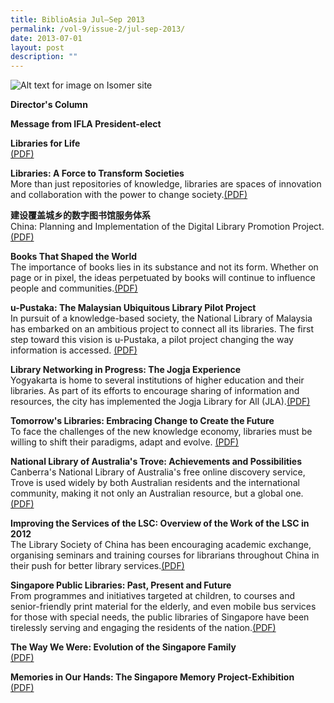 ```yaml
---
title: BiblioAsia Jul–Sep 2013
permalink: /vol-9/issue-2/jul-sep-2013/
date: 2013-07-01
layout: post
description: ""
---
```

![Alt text for image on Isomer site](/images/covers/ba9-2.jpg)

**Director's Column**

**Message from IFLA President-elect**

**Libraries for Life**<br>[(PDF)](/files/pdf/vol-9/issue-2/v9-issue2_LibrariesforLife.pdf)

**Libraries: A Force to Transform Societies**<br>
More than just repositories of knowledge, libraries are spaces of innovation and collaboration with the power to change society.[(PDF)](/files/pdf/vol-9/issue-2/v9-issue2_LibrariesSocieties.pdf)

**建设覆盖城乡的数字图书馆服务体系**<br>
China: Planning and Implementation of the Digital Library Promotion Project.[(PDF)](/files/pdf/vol-9/issue-2/v9-issue2_ChinaPlanning.pdf)

**Books That Shaped the World**<br>
The importance of books lies in its substance and not its form. Whether on page or in pixel, the ideas perpetuated by books will continue to influence people and communities.[(PDF)](/files/pdf/vol-9/issue-2/v9-issue2_BooksWorld.pdf)

**u-Pustaka: The Malaysian Ubiquitous Library Pilot Project**<br>
In pursuit of a knowledge-based society, the National Library of Malaysia has embarked on an ambitious project to connect all its libraries. The first step toward this vision is u-Pustaka, a pilot project changing the way information is accessed. [(PDF)](/files/pdf/vol-9/issue-2/v9-issue2_uPustaka.pdf)

**Library Networking in Progress: The Jogja Experience**<br>
Yogyakarta is home to several institutions of higher education and their libraries. As part of its efforts to encourage sharing of information and resources, the city has implemented the Jogja Library for All (JLA).[(PDF)](/files/pdf/vol-9/issue-2/v9-issue2_JogjaExperience.pdf)

**Tomorrow's Libraries: Embracing Change to Create the Future**<br>
To face the challenges of the new knowledge economy, libraries must be willing to shift their paradigms, adapt and evolve. [(PDF)](/files/pdf/vol-9/issue-2/v9-issue2_TomorrowLibraries.pdf)

**National Library of Australia's Trove: Achievements and Possibilities**<br>
Canberra's National Library of Australia's free online discovery service, Trove is used widely by both Australian residents and the international community, making it not only an Australian resource, but a global one. [(PDF)](/files/pdf/vol-9/issue-2/v9-issue2_AustraliaTrove.pdf)

**Improving the Services of the LSC: Overview of the Work of the LSC in 2012**<br>
The Library Society of China has been encouraging academic exchange, organising seminars and training courses for librarians throughout China in their push for better library services.[(PDF)](/files/pdf/vol-9/issue-2/v9-issue2_LibraryChina.pdf)

**Singapore Public Libraries: Past, Present and Future**<br>
From programmes and initiatives targeted at children, to courses and senior-friendly print material for the elderly, and even mobile bus services for those with special needs, the public libraries of Singapore have been tirelessly serving and engaging the residents of the nation.[(PDF)](/files/pdf/vol-9/issue-2/v9-issue2_PublicLibraries.pdf)

**The Way We Were: Evolution of the Singapore Family**<br>[(PDF)](/files/pdf/vol-9/issue-2/v9-issue2_SingaporeFamily.pdf)

**Memories in Our Hands: The Singapore Memory Project-Exhibition**<br>[(PDF)](/files/pdf/vol-9/issue-2/v9-issue2_MemoriesHands.pdf)